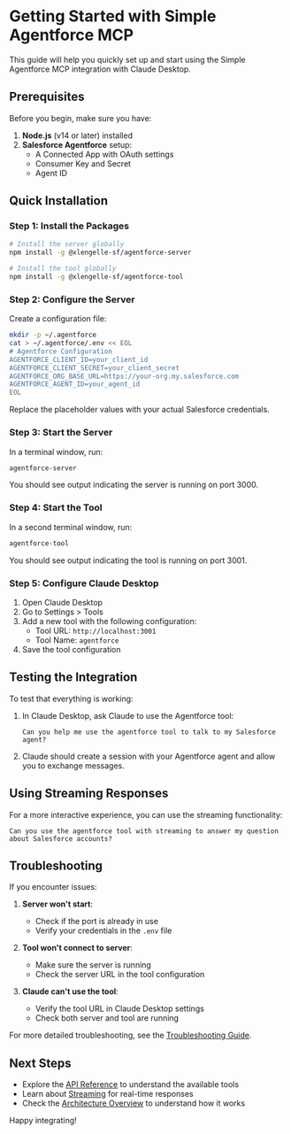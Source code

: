 # Getting Started with Simple Agentforce MCP

This guide will help you quickly set up and start using the Simple Agentforce MCP integration with Claude Desktop.

## Prerequisites

Before you begin, make sure you have:

1. **Node.js** (v14 or later) installed
2. **Salesforce Agentforce** setup:
   - A Connected App with OAuth settings
   - Consumer Key and Secret
   - Agent ID

## Quick Installation

### Step 1: Install the Packages

```bash
# Install the server globally
npm install -g @xlengelle-sf/agentforce-server

# Install the tool globally
npm install -g @xlengelle-sf/agentforce-tool
```

### Step 2: Configure the Server

Create a configuration file:

```bash
mkdir -p ~/.agentforce
cat > ~/.agentforce/.env << EOL
# Agentforce Configuration
AGENTFORCE_CLIENT_ID=your_client_id
AGENTFORCE_CLIENT_SECRET=your_client_secret
AGENTFORCE_ORG_BASE_URL=https://your-org.my.salesforce.com
AGENTFORCE_AGENT_ID=your_agent_id
EOL
```

Replace the placeholder values with your actual Salesforce credentials.

### Step 3: Start the Server

In a terminal window, run:

```bash
agentforce-server
```

You should see output indicating the server is running on port 3000.

### Step 4: Start the Tool

In a second terminal window, run:

```bash
agentforce-tool
```

You should see output indicating the tool is running on port 3001.

### Step 5: Configure Claude Desktop

1. Open Claude Desktop
2. Go to Settings > Tools
3. Add a new tool with the following configuration:
   - Tool URL: `http://localhost:3001`
   - Tool Name: `agentforce`
4. Save the tool configuration

## Testing the Integration

To test that everything is working:

1. In Claude Desktop, ask Claude to use the Agentforce tool:
   ```
   Can you help me use the agentforce tool to talk to my Salesforce agent?
   ```

2. Claude should create a session with your Agentforce agent and allow you to exchange messages.

## Using Streaming Responses

For a more interactive experience, you can use the streaming functionality:

```
Can you use the agentforce tool with streaming to answer my question about Salesforce accounts?
```

## Troubleshooting

If you encounter issues:

1. **Server won't start**:
   - Check if the port is already in use
   - Verify your credentials in the `.env` file

2. **Tool won't connect to server**:
   - Make sure the server is running
   - Check the server URL in the tool configuration

3. **Claude can't use the tool**:
   - Verify the tool URL in Claude Desktop settings
   - Check both server and tool are running

For more detailed troubleshooting, see the [Troubleshooting Guide](TROUBLESHOOTING.md).

## Next Steps

- Explore the [API Reference](API.md) to understand the available tools
- Learn about [Streaming](STREAMING.md) for real-time responses
- Check the [Architecture Overview](ARCHITECTURE.md) to understand how it works

Happy integrating!
